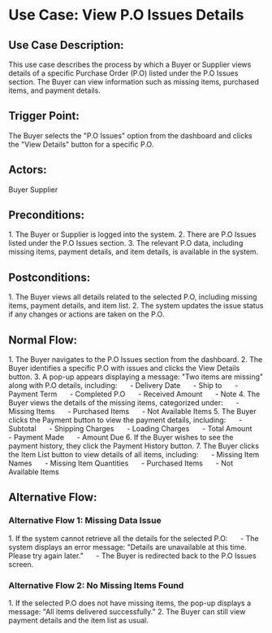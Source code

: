 ﻿# **Use Case: View P.O Issues Details**
## **Use Case Description:**
This use case describes the process by which a Buyer or Supplier views details of a specific Purchase Order (P.O) listed under the P.O Issues section. The Buyer can view information such as missing items, purchased items, and payment details.
## **Trigger Point:**
The Buyer selects the "P.O Issues" option from the dashboard and clicks the "View Details" button for a specific P.O.
## **Actors:**
Buyer
Supplier
## **Preconditions:**
1\. The Buyer or Supplier is logged into the system.
2\. There are P.O Issues listed under the P.O Issues section.
3\. The relevant P.O data, including missing items, payment details, and item details, is available in the system.
## **Postconditions:**
1\. The Buyer views all details related to the selected P.O, including missing items, payment details, and item list.
2\. The system updates the issue status if any changes or actions are taken on the P.O.
## **Normal Flow:**
1\. The Buyer navigates to the P.O Issues section from the dashboard.
2\. The Buyer identifies a specific P.O with issues and clicks the View Details button.
3\. A pop-up appears displaying a message: "Two items are missing" along with P.O details, including:
`   `- Delivery Date
`   `- Ship to
`   `- Payment Term
`   `- Completed P.O
`   `- Received Amount
`   `- Note
4\. The Buyer views the details of the missing items, categorized under:
`   `- Missing Items
`   `- Purchased Items
`   `- Not Available Items
5\. The Buyer clicks the Payment button to view the payment details, including:
`   `- Subtotal
`   `- Shipping Charges
`   `- Loading Charges
`   `- Total Amount
`   `- Payment Made
`   `- Amount Due
6\. If the Buyer wishes to see the payment history, they click the Payment History button.
7\. The Buyer clicks the Item List button to view details of all items, including:
`   `- Missing Item Names
`   `- Missing Item Quantities
`   `- Purchased Items
`   `- Not Available Items
## **Alternative Flow:**
### **Alternative Flow 1: Missing Data Issue**
1\. If the system cannot retrieve all the details for the selected P.O:
`   `- The system displays an error message: "Details are unavailable at this time. Please try again later."
`   `- The Buyer is redirected back to the P.O Issues screen.
### **Alternative Flow 2: No Missing Items Found**
1\. If the selected P.O does not have missing items, the pop-up displays a message: "All items delivered successfully."
2\. The Buyer can still view payment details and the item list as usual.
